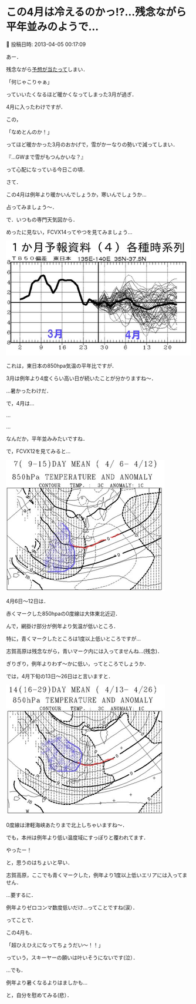 # この4月は冷えるのかっ!?…残念ながら平年並みのようで…

📅 投稿日時: 2013-04-05 00:17:09

あー．





残念ながら[予想が当たって](e454540fe07f4502c25c6020e24078363.md)しまい．


「何じゃこりゃぁ」


っていいたくなるほど暖かくなってしまった3月が過ぎ．


4月に入ったわけですが．





この，


「なめとんのか！」


ってほど暖かかった3月のおかげで，雪がかーなりの勢いで減ってしまい．


『…GWまで雪がもつんかいな？』


って心配になっている今日この頃．





さて．


この4月は例年より暖かいんでしょうか，寒いんでしょうか…


占ってみましょう～．





で．いつもの専門天気図から．


めったに見ない，FCVX14ってやつを見てみましょう…




![4a869acba645fd5e752f339ad7838acf.jpg](images/4a869acba645fd5e752f339ad7838acf.jpg)




これは，東日本の850hpa気温の平年比ですが．


3月は例年より4度くらい高い日が続いたことが分かりますね～．


…暑かったわけだ．


で，4月は…


…


…


なんだか，平年並みみたいですね．





で，FCVX12を見てみると…




![d6bd3eab93289846e40b21c41425d342.jpg](images/d6bd3eab93289846e40b21c41425d342.jpg)




4月6日～12日は．


赤くマークした850hpaの0度線は大体東北近辺．


んで，網掛け部分が例年より気温が低いところ．


特に，青くマークしたところは1度以上低いところですが…


志賀高原は残念ながら，青いマーク内には入ってませんね…(残念)．


ぎりぎり，例年よりわず～かに低い，ってところでしょうか．





では，4月下旬の13日～26日はと言いますと．




![065f78ca4ada5ee2942988a4434b2d92.jpg](images/065f78ca4ada5ee2942988a4434b2d92.jpg)




0度線は津軽海峡あたりまで北上しちゃいますね～．


でも，本州は例年より低い温度域にすっぽりと覆われてます．


やったー！


と，思うのはちょいと早い．


志賀高原，ここでも青くマークした，例年より1度以上低いエリアには入ってません．


…要するに．


例年よりゼロコンマ数度低いだけ…ってことですね(涙）．





ってことで．


この4月も．


「超ひえひえになってちょうだい～！！」


っていう，スキーヤーの願いは叶いそうにないです(泣）．





…でも．


例年より暑くなるよりはましかも…


と，自分を慰めてみる(悲）．
